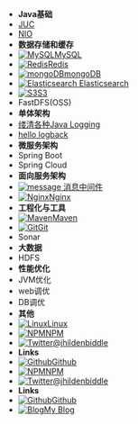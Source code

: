 - **Java基础**
- [JUC](#)
- [NIO](#)
- **数据存储和缓存**
- [![MySQL](https://icongram.jgog.in/devicon/mysql-original.svg?&size=16)MySQL](mysql/readMySQL.md)
- [![Redis](https://icongram.jgog.in/devicon/redis-original.svg?&size=16)Redis]( https://redis.io/ )
- [![mongoDB](https://icongram.jgog.in/devicon/mongodb-original.svg?&size=16)mongoDB]( https://redis.io/ )
- [![ **Elasticsearch** ](https://icongram.jgog.in/simple/elasticsearch.svg?&size=16) Elasticsearch]( https://redis.io/ )
- [![S3](https://icongram.jgog.in/devicon/amazonwebservices-original.svg?&size=16)S3]( https://aws.amazon.com/cn/s3/ )
- FastDFS(OSS)
- **单体架构**
- [缕清各种Java Logging](logging/Java-Logging.md)
- [hello logback](logging/logback简单使用.md)
- **微服务架构**
- Spring Boot
- Spring Cloud
- **面向服务架构**
- [![message](/_media/message.svg) 消息中间件](message-queue/readMQ.md)
- [![Nginx](https://icongram.jgog.in/devicon/nginx-original.svg?&size=16)Nginx](logging/logback简单使用.md)
- **工程化与工具**
- [![Maven](https://icongram.jgog.in/fontawesome/maxcdn.svg?&size=16)Maven](logging/logback简单使用.md)
- [![Git](https://icongram.jgog.in/devicon/git-original.svg?&size=16)Git](logging/logback简单使用.md)
- Sonar
- **大数据**
- HDFS
- **性能优化**
- JVM优化
- web调优
- DB调优
- **其他**
- [![Linux](https://icongram.jgog.in/devicon/linux-original.svg?&size=16)Linux](https://www.linux.org/)
- [![NPM](https://icongram.jgog.in/simple/npm.svg?colored&size=16)NPM](https://www.npmjs.com/package/docsify-tabs)
- [![Twitter](https://icongram.jgog.in/simple/twitter.svg?colored&size=16)@jhildenbiddle](http://twitter.com/jhildenbiddle)
- **Links**
- [![Github](https://icongram.jgog.in/simple/github.svg?color=808080&size=16)Github](https://github.com/jhildenbiddle/docsify-tabs)
- [![NPM](https://icongram.jgog.in/simple/npm.svg?colored&size=16)NPM](https://www.npmjs.com/package/docsify-tabs)
- [![Twitter](https://icongram.jgog.in/simple/twitter.svg?colored&size=16)@jhildenbiddle](http://twitter.com/jhildenbiddle)
- **Links**
- [![Github](https://icongram.jgog.in/simple/github.svg?color=808080&size=16)Github](https://github.com/jhildenbiddle/docsify-tabs)
- [![Blog](https://icongram.jgog.in/simple/aboutme.svg?colored&size=16)My Blog](https://www.lazyegg.net)